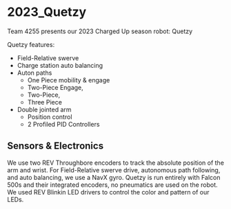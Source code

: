 # 2023_Quetzy

Team 4255 presents our 2023 Charged Up season robot: Quetzy

Quetzy features:

- Field-Relative swerve
- Charge station auto balancing
- Auton paths
    - One Piece mobility & engage
    - Two-Piece Engage,
    - Two-Piece,
    - Three Piece
- Double jointed arm
    - Position control
    - 2 Profiled PID Controllers

## Sensors & Electronics

We use two REV Throughbore encoders to track the absolute position of the arm and wrist. For Field-Relative swerve drive, autonomous path following, and auto balancing, we use a NavX gyro. Quetzy is run entirely with Falcon 500s and their integrated encoders, no pneumatics are used on the robot. We used REV Blinkin LED drivers to control the color and pattern of our LEDs.
